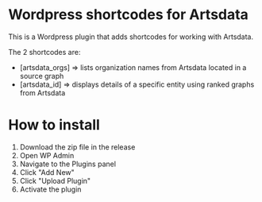 # Wordpress shortcodes for Artsdata

This is a Wordpress plugin that adds shortcodes for working with Artsdata.

The 2 shortcodes are:
* [artsdata_orgs] => lists organization names from Artsdata located in a source graph
* [artsdata_id] => displays details of a specific entity using ranked graphs from Artsdata

# How to install
1. Download the zip file in the release
1. Open WP Admin
1. Navigate to the Plugins panel
1. Click "Add New"
1. Click "Upload Plugin"
1. Activate the plugin
